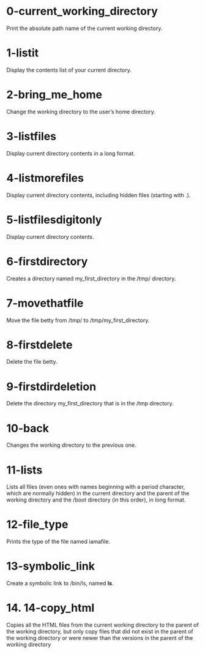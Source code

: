 # 0-current_working_directory
Print the absolute path name of the current working directory.

# 1-listit
Display the contents list of your current directory.

# 2-bring_me_home
Change the working directory to the user’s home directory.

# 3-listfiles
Display current directory contents in a long format.

# 4-listmorefiles
Display current directory contents, including hidden files (starting with .).

# 5-listfilesdigitonly
Display current directory contents.

# 6-firstdirectory
Creates a directory named my_first_directory in the /tmp/ directory.

# 7-movethatfile
Move the file betty from /tmp/ to /tmp/my_first_directory.

# 8-firstdelete
Delete the file betty.

# 9-firstdirdeletion
Delete the directory my_first_directory that is in the /tmp directory.

# 10-back
Changes the working directory to the previous one.

# 11-lists
Lists all files (even ones with names beginning with a period character, which are normally hidden) in the current directory and the parent of the working directory and the /boot directory (in this order), in long format.

# 12-file_type
Prints the type of the file named iamafile.

# 13-symbolic_link
Create a symbolic link to /bin/ls, named __ls__.

# 14. 14-copy_html
Copies all the HTML files from the current working directory to the parent of the working directory, but only copy files that did not exist in the parent of the working directory or were newer than the versions in the parent of the working directory